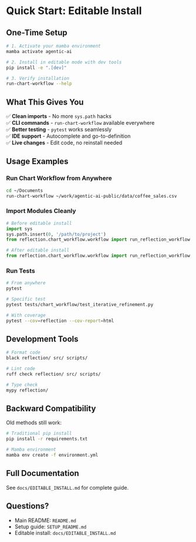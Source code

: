 # Quick Start: Editable Install

## One-Time Setup

```bash
# 1. Activate your mamba environment
mamba activate agentic-ai

# 2. Install in editable mode with dev tools
pip install -e ".[dev]"

# 3. Verify installation
run-chart-workflow --help
```

## What This Gives You

✅ **Clean imports** - No more `sys.path` hacks  
✅ **CLI commands** - `run-chart-workflow` available everywhere  
✅ **Better testing** - `pytest` works seamlessly  
✅ **IDE support** - Autocomplete and go-to-definition  
✅ **Live changes** - Edit code, no reinstall needed  

## Usage Examples

### Run Chart Workflow from Anywhere

```bash
cd ~/Documents
run-chart-workflow ~/work/agentic-ai-public/data/coffee_sales.csv
```

### Import Modules Cleanly

```python
# Before editable install
import sys
sys.path.insert(0, '/path/to/project')
from reflection.chart_workflow.workflow import run_reflection_workflow

# After editable install
from reflection.chart_workflow.workflow import run_reflection_workflow
```

### Run Tests

```bash
# From anywhere
pytest

# Specific test
pytest tests/chart_workflow/test_iterative_refinement.py

# With coverage
pytest --cov=reflection --cov-report=html
```

## Development Tools

```bash
# Format code
black reflection/ src/ scripts/

# Lint code
ruff check reflection/ src/ scripts/

# Type check
mypy reflection/
```

## Backward Compatibility

Old methods still work:

```bash
# Traditional pip install
pip install -r requirements.txt

# Mamba environment
mamba env create -f environment.yml
```

## Full Documentation

See `docs/EDITABLE_INSTALL.md` for complete guide.

## Questions?

- Main README: `README.md`
- Setup guide: `SETUP_README.md`
- Editable install: `docs/EDITABLE_INSTALL.md`
